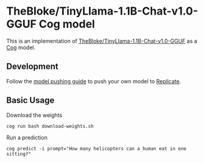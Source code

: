 # TheBloke/TinyLlama-1.1B-Chat-v1.0-GGUF Cog model

This is an implementation of [TheBloke/TinyLlama-1.1B-Chat-v1.0-GGUF](https://huggingface.co/TheBloke/TinyLlama-1.1B-Chat-v1.0-GGUF) as a [Cog](https://github.com/replicate/cog) model.

## Development

Follow the [model pushing guide](https://replicate.com/docs/guides/push-a-model) to push your own model to [Replicate](https://replicate.com).

## Basic Usage

Download the weights

    cog run bash download-weights.sh

Run a prediction

    cog predict -i prompt="How many helicopters can a human eat in one sitting?"

